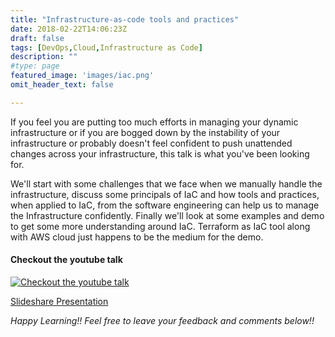 ```yaml
---
title: "Infrastructure-as-code tools and practices"
date: 2018-02-22T14:06:23Z
draft: false
tags: [DevOps,Cloud,Infrastructure as Code]
description: ""
#type: page
featured_image: 'images/iac.png'
omit_header_text: false

---
```


If you feel you are putting too much efforts in managing your dynamic infrastructure or if you are bogged down by the instability of your infrastructure or probably doesn't feel confident to push unattended changes across your infrastructure, this talk is what you've been looking for. 

We'll start with some challenges that we face when we manually handle the infrastructure, discuss some principals of IaC and how tools and practices, when applied to IaC, from the software engineering can help us to manage the Infrastructure confidently. Finally we'll look at some examples and demo to get some more understanding around IaC. Terraform as IaC tool along with AWS cloud just happens to be the medium for the demo.

#### Checkout the youtube talk

[![Checkout the youtube talk](http://img.youtube.com/vi/YCr4JCTlWhzY?/0.jpg)](https://youtu.be/Cr4JCTlWhzY?t=1595)

[Slideshare Presentation](https://www.slideshare.net/SurjeetSingh18/infrastrucutre-as-code-88696151)


*Happy Learning!! Feel free to leave your feedback and comments below!!*
